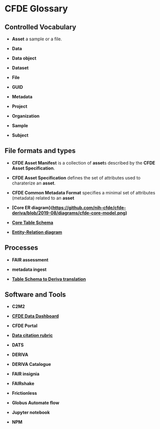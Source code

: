 # CFDE Glossary

## Controlled Vocabulary

- **Asset** a sample or a file.

- **Data**

- **Data object**

- **Dataset**

- **File**

- **GUID**

- **Metadata**

- **Project**

- **Organization**

- **Sample**

- **Subject**


## File formats and types

- **CFDE Asset Manifest** is a collection of **asset**s described by the **CFDE Asset Specification**.

- **CFDE Asset Specification** defines the set of attributes used to charaterize an **asset**.

- **CFDE Common Metadata Format** specifies a minimal set of attributes (metadata) related to an **asset**

- **[Core ER diagram}(https://github.com/nih-cfde/cfde-deriva/blob/2019-08/diagrams/cfde-core-model.png)**

- **[Core Table Schema](https://github.com/nih-cfde/cfde-deriva/blob/2019-08/table-schema/cfde-core-model.json)**

- **[Entity-Relation diagram](https://github.com/nih-cfde/cfde-deriva/blob/2019-10/extractors_and_metadata.GTEx/cfde-core-model.2019.10.21.1430.png)**


## Processes

- **FAIR assessment**

- **metadata ingest**

- **[Table Schema to Deriva translation](https://github.com/nih-cfde/cfde-deriva/blob/2019-08/examples/tableschema_to_deriva.py)**


## Software and Tools

- **C2M2**

- **[CFDE Data Dashboard](https://cfde.derivacloud.org/deriva-webapps/plot/)**

- **CFDE Portal**

- **[Data citation rubric](https://github.com/nih-cfde/FAIR/blob/master/Demos/FAIRAssessment/data_citation_rubric.py)**

- **DATS**

- **DERIVA**

- **DERIVA Catalogue**

- **FAIR insignia**

- **FAIRshake**

- **Frictionless**

- **Globus Automate flow**

- **Jupyter notebook**

- **NPM**




